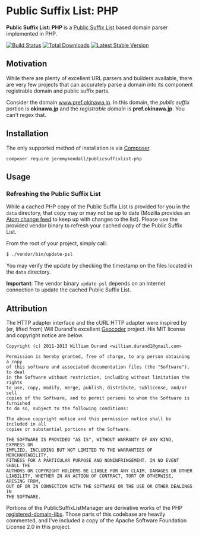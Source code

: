 # Public Suffix List: PHP

**Public Suffix List: PHP** is a [Public Suffix List](http://publicsuffix.org/) based
domain parser implemented in PHP.

[![Build Status](https://travis-ci.org/jeremykendall/publicsuffixlist-php.png?branch=master)](https://travis-ci.org/jeremykendall/publicsuffixlist-php)
[![Total Downloads](https://poser.pugx.org/jeremykendall/publicsuffixlist-php/downloads.png)](https://packagist.org/packages/jeremykendall/publicsuffixlist-php)
[![Latest Stable Version](https://poser.pugx.org/jeremykendall/publicsuffixlist-php/v/stable.png)](https://packagist.org/packages/jeremykendall/publicsuffixlist-php)

## Motivation

While there are plenty of excellent URL parsers and builders available, there
are very few projects that can accurately parse a domain into its component
registrable domain and public suffix parts.

Consider the domain www.pref.okinawa.jp.  In this domain, the
*public suffix* portion is **okinawa.jp** and the *registrable domain* is
**pref.okinawa.jp**. You can't regex that.

## Installation

The only supported method of installation is via [Composer](http://getcomposer.org).

```
composer require jeremykendall/publicsuffixlist-php
```

## Usage

### Refreshing the Public Suffix List

While a cached PHP copy of the Public Suffix List is provided for you in the
`data` directory, that copy may or may not be up to date (Mozilla provides an
[Atom change feed](http://hg.mozilla.org/mozilla-central/atom-log/default/netwerk/dns/effective_tld_names.dat)
to keep up with changes to the list). Please use the provided vendor binary to
refresh your cached copy of the Public Suffix List.

From the root of your project, simply call:

``` bash
$ ./vendor/bin/update-psl
```

You may verify the update by checking the timestamp on the files located in the
`data` directory.

**Important**: The vendor binary `update-psl` depends on an internet connection to
update the cached Public Suffix List.

## Attribution

The HTTP adapter interface and the cURL HTTP adapter were inspired by (er,
lifted from) Will Durand's excellent
[Geocoder](https://github.com/willdurand/Geocoder) project.  His MIT license and
copyright notice are below.

```
Copyright (c) 2011-2013 William Durand <william.durand1@gmail.com>

Permission is hereby granted, free of charge, to any person obtaining a copy
of this software and associated documentation files (the "Software"), to deal
in the Software without restriction, including without limitation the rights
to use, copy, modify, merge, publish, distribute, sublicense, and/or sell
copies of the Software, and to permit persons to whom the Software is furnished
to do so, subject to the following conditions:

The above copyright notice and this permission notice shall be included in all
copies or substantial portions of the Software.

THE SOFTWARE IS PROVIDED "AS IS", WITHOUT WARRANTY OF ANY KIND, EXPRESS OR
IMPLIED, INCLUDING BUT NOT LIMITED TO THE WARRANTIES OF MERCHANTABILITY,
FITNESS FOR A PARTICULAR PURPOSE AND NONINFRINGEMENT. IN NO EVENT SHALL THE
AUTHORS OR COPYRIGHT HOLDERS BE LIABLE FOR ANY CLAIM, DAMAGES OR OTHER
LIABILITY, WHETHER IN AN ACTION OF CONTRACT, TORT OR OTHERWISE, ARISING FROM,
OUT OF OR IN CONNECTION WITH THE SOFTWARE OR THE USE OR OTHER DEALINGS IN
THE SOFTWARE.
```

Portions of the PublicSuffixListManager are derivative works of the PHP
[registered-domain-libs](https://github.com/usrflo/registered-domain-libs).
Those parts of this codebase are heavily commented, and I've included a copy of
the Apache Software Foundation License 2.0 in this project.
